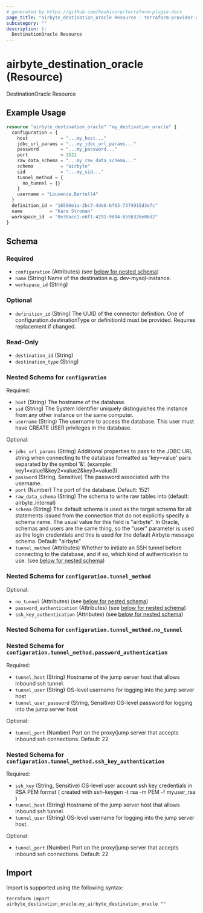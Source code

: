 ```yaml
---
# generated by https://github.com/hashicorp/terraform-plugin-docs
page_title: "airbyte_destination_oracle Resource - terraform-provider-airbyte"
subcategory: ""
description: |-
  DestinationOracle Resource
---
```


# airbyte_destination_oracle (Resource)

DestinationOracle Resource

## Example Usage

```terraform
resource "airbyte_destination_oracle" "my_destination_oracle" {
  configuration = {
    host            = "...my_host..."
    jdbc_url_params = "...my_jdbc_url_params..."
    password        = "...my_password..."
    port            = 1521
    raw_data_schema = "...my_raw_data_schema..."
    schema          = "airbyte"
    sid             = "...my_sid..."
    tunnel_method = {
      no_tunnel = {}
    }
    username = "Louvenia.Bartell4"
  }
  definition_id = "16590e1a-2bc7-4de0-bf63-7374915d3efc"
  name          = "Kara Stroman"
  workspace_id  = "0e36acc1-e6f1-4291-9604-b55b326e06d2"
}
```

<!-- schema generated by tfplugindocs -->
## Schema

### Required

- `configuration` (Attributes) (see [below for nested schema](#nestedatt--configuration))
- `name` (String) Name of the destination e.g. dev-mysql-instance.
- `workspace_id` (String)

### Optional

- `definition_id` (String) The UUID of the connector definition. One of configuration.destinationType or definitionId must be provided. Requires replacement if changed.

### Read-Only

- `destination_id` (String)
- `destination_type` (String)

<a id="nestedatt--configuration"></a>
### Nested Schema for `configuration`

Required:

- `host` (String) The hostname of the database.
- `sid` (String) The System Identifier uniquely distinguishes the instance from any other instance on the same computer.
- `username` (String) The username to access the database. This user must have CREATE USER privileges in the database.

Optional:

- `jdbc_url_params` (String) Additional properties to pass to the JDBC URL string when connecting to the database formatted as 'key=value' pairs separated by the symbol '&'. (example: key1=value1&key2=value2&key3=value3).
- `password` (String, Sensitive) The password associated with the username.
- `port` (Number) The port of the database. Default: 1521
- `raw_data_schema` (String) The schema to write raw tables into (default: airbyte_internal)
- `schema` (String) The default schema is used as the target schema for all statements issued from the connection that do not explicitly specify a schema name. The usual value for this field is "airbyte".  In Oracle, schemas and users are the same thing, so the "user" parameter is used as the login credentials and this is used for the default Airbyte message schema. Default: "airbyte"
- `tunnel_method` (Attributes) Whether to initiate an SSH tunnel before connecting to the database, and if so, which kind of authentication to use. (see [below for nested schema](#nestedatt--configuration--tunnel_method))

<a id="nestedatt--configuration--tunnel_method"></a>
### Nested Schema for `configuration.tunnel_method`

Optional:

- `no_tunnel` (Attributes) (see [below for nested schema](#nestedatt--configuration--tunnel_method--no_tunnel))
- `password_authentication` (Attributes) (see [below for nested schema](#nestedatt--configuration--tunnel_method--password_authentication))
- `ssh_key_authentication` (Attributes) (see [below for nested schema](#nestedatt--configuration--tunnel_method--ssh_key_authentication))

<a id="nestedatt--configuration--tunnel_method--no_tunnel"></a>
### Nested Schema for `configuration.tunnel_method.no_tunnel`


<a id="nestedatt--configuration--tunnel_method--password_authentication"></a>
### Nested Schema for `configuration.tunnel_method.password_authentication`

Required:

- `tunnel_host` (String) Hostname of the jump server host that allows inbound ssh tunnel.
- `tunnel_user` (String) OS-level username for logging into the jump server host
- `tunnel_user_password` (String, Sensitive) OS-level password for logging into the jump server host

Optional:

- `tunnel_port` (Number) Port on the proxy/jump server that accepts inbound ssh connections. Default: 22


<a id="nestedatt--configuration--tunnel_method--ssh_key_authentication"></a>
### Nested Schema for `configuration.tunnel_method.ssh_key_authentication`

Required:

- `ssh_key` (String, Sensitive) OS-level user account ssh key credentials in RSA PEM format ( created with ssh-keygen -t rsa -m PEM -f myuser_rsa )
- `tunnel_host` (String) Hostname of the jump server host that allows inbound ssh tunnel.
- `tunnel_user` (String) OS-level username for logging into the jump server host.

Optional:

- `tunnel_port` (Number) Port on the proxy/jump server that accepts inbound ssh connections. Default: 22

## Import

Import is supported using the following syntax:

```shell
terraform import airbyte_destination_oracle.my_airbyte_destination_oracle ""
```
